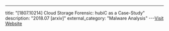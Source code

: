 ---
title: "[1807.10214] Cloud Storage Forensic: hubiC as a Case-Study"
description: "2018.07 [arxiv]"
external_category: "Malware Analysis"
---[Visit Website](https://arxiv.org/abs/1807.10214)


